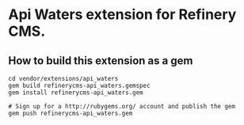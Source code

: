 # Api Waters extension for Refinery CMS.

## How to build this extension as a gem

    cd vendor/extensions/api_waters
    gem build refinerycms-api_waters.gemspec
    gem install refinerycms-api_waters.gem

    # Sign up for a http://rubygems.org/ account and publish the gem
    gem push refinerycms-api_waters.gem
